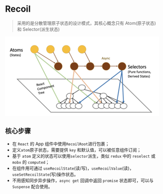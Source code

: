 # Recoil

> 采用的是分散管理原子状态的设计模式，其核心概念只有 Atom(原子状态) 和 Selector(派生状态)

![recoil](../imgs/recoil.png)

## 核心步骤

- 在 `React` 的 App 组件中使用`RecoilRoot`进行包裹；
- 定义`atom`原子状态，需要提供 `key` 和默认值，可以被任意组件订阅；
- 基于 `atom` 定义的状态可以使用`selector`派生，类似 `redux` 中的 `reselect` 或 `mobx` 的 `computed`；
- 在组件用可通过 `useRecoilState`(读/写)，`useRecoilValue`(读)，`useSetRecoilState`(写)操作状态。
- 不用感知同步异步操作，`async get` 回调中返回 `promise` 状态即可，可以与 `Suspense` 配合使用。
